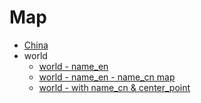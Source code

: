 # Map

- [China](./china/china.json)
- world
    - [world - name_en](./world/normal/countries.geo.json)
    - [world - name_en - name_cn map](./world/normal/nameMap.js)
    - [world - with name_cn & center_point ](./world/cn/world-country.json)